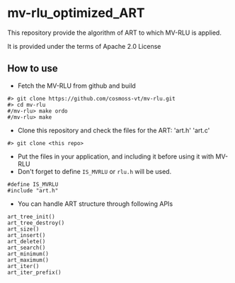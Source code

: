 # mv-rlu_optimized_ART

This repository provide the algorithm of ART to which MV-RLU is applied.

It is provided under the terms of Apache 2.0 License

## How to use

- Fetch the MV-RLU from github and build
```
#> git clone https://github.com/cosmoss-vt/mv-rlu.git
#> cd mv-rlu
#/mv-rlu> make ordo
#/mv-rlu> make
```
- Clone this repository and check the files for the ART: 'art.h' 'art.c'
```
#> git clone <this repo> 
```
- Put the files in your application, and including it before using it with MV-RLU
- Don't forget to define ``IS_MVRLU`` or ```rlu.h``` will be used.
```
#define IS_MVRLU
#include "art.h"
```
- You can handle ART structure through following APIs
```
art_tree_init()
art_tree_destroy()
art_size()
art_insert()
art_delete()
art_search()
art_minimum()
art_maximum()
art_iter()
art_iter_prefix()
```
